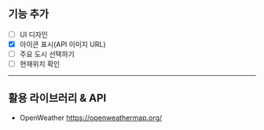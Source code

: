 ## 기능 추가
- [ ] UI 디자인
- [X] 아이콘 표시(API 이미지 URL)
- [ ] 주요 도시 선택하기
- [ ] 현재위치 확인
---
## 활용 라이브러리 & API
- OpenWeather https://openweathermap.org/

